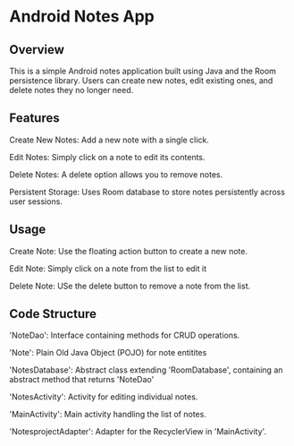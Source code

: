 # Android Notes App
## Overview
This is a simple Android notes application built using Java and the Room persistence library. Users can create new notes, edit existing ones, and delete notes they no longer need.

## Features
Create New Notes: Add a new note with a single click.  

Edit Notes: Simply click on a note to edit its contents.

Delete Notes: A delete option allows you to remove notes.  

Persistent Storage: Uses Room database to store notes persistently across user sessions.

## Usage
Create Note: Use the floating action button to create a new note.

Edit Note: Simply click on a note from the list to edit it

Delete Note: USe the delete button to remove a note from the list.

## Code Structure
'NoteDao': Interface containing methods for CRUD operations.

'Note': Plain Old Java Object (POJO) for note entitites

'NotesDatabase': Abstract class extending 'RoomDatabase', containing an abstract method that returns 'NoteDao'

'NotesActivity': Activity for editing individual notes.

'MainActivity': Main activity handling the list of notes.

'NotesprojectAdapter': Adapter for the RecyclerView in 'MainActivity'.
